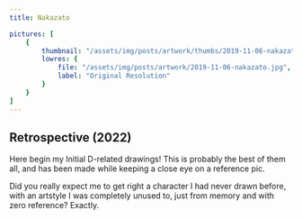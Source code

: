 ```yaml
---
title: Nakazato

pictures: [
	{
		thumbnail: "/assets/img/posts/artwork/thumbs/2019-11-06-nakazato.jpg",
		lowres: {
			file: "/assets/img/posts/artwork/2019-11-06-nakazato.jpg",
			label: "Original Resolution"
		}
	}
]
---
```

## Retrospective (2022)
Here begin my Initial D-related drawings! This is probably the best of them all, and has been made while keeping a close eye on a reference pic.

Did you really expect me to get right a character I had never drawn before, with an artstyle I was completely unused to, just from memory and with zero reference? Exactly.